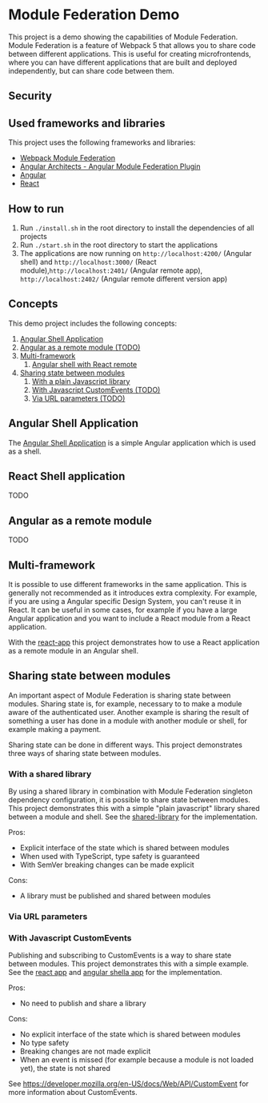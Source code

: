 # Module Federation Demo
This project is a demo showing the capabilities of Module Federation. Module Federation is a feature of Webpack 5 that 
allows you to share code between different applications. This is useful for creating microfrontends, where you can have
different applications that are built and deployed independently, but can share code between them.

## Security


## Used frameworks and libraries
This project uses the following frameworks and libraries:
- [Webpack Module Federation](https://webpack.js.org/concepts/module-federation/)
- [Angular Architects - Angular Module Federation Plugin](https://github.com/angular-architects/module-federation-plugin/blob/main/libs/native-federation/)
- [Angular](https://angular.io/)
- [React](https://reactjs.org/)


## How to run
1. Run `./install.sh` in the root directory to install the dependencies of all projects
2. Run `./start.sh` in the root directory to start the applications
3. The applications are now running on `http://localhost:4200/` (Angular shell) and `http://localhost:3000/` 
(React module),`http://localhost:2401/` (Angular remote app), `http://localhost:2402/` (Angular remote different version app)

## Concepts
This demo project includes the following concepts:

1. [Angular Shell Application](#angular-shell-application)
2. [Angular as a remote module (TODO)](#angular-as-a-remote-module)
3. [Multi-framework](#multi-framework)
   1. [Angular shell with React remote](#angular-shell-with-react-remote)
4. [Sharing state between modules](#sharing-state-between-modules)
   1. [With a plain Javascript library](#with-a-plain-javascript-library)
   2. [With Javascript CustomEvents (TODO)](#with-javascript-customevents)
   3. [Via URL parameters (TODO)](#via-url-parameters)

## Angular Shell Application
The [Angular Shell Application](./angular-shell-app) is a simple Angular application which is used as a shell.
## React Shell application
TODO

## Angular as a remote module
TODO

## Multi-framework
It is possible to use different frameworks in the same application. This is generally not recommended as it introduces 
extra complexity. For example, if you are using a Angular specific Design System, you can't reuse it in React. It can 
be useful in some cases, for example if you have a large Angular application and you want to include a React module from
a React application.

With the [react-app](./react-app) this project demonstrates how to use a React application as a remote module in an 
Angular shell.

## Sharing state between modules
An important aspect of Module Federation is sharing state between modules. Sharing state is, for example, necessary to 
to make a module aware of the authenticated user. Another example is sharing the result of something a user has done in a 
module with another module or shell, for example making a payment. 

Sharing state can be done in different ways. This project demonstrates three ways of sharing state between modules.

### With a shared library
By using a shared library in combination with Module Federation singleton dependency configuration, it is possible to
share state between modules. This project demonstrates this with a simple "plain javascript" library shared between a
module and shell. See the [shared-library](./shared-library) for the implementation.

Pros:
- Explicit interface of the state which is shared between modules
- When used with TypeScript, type safety is guaranteed
- With SemVer breaking changes can be made explicit

Cons:
- A library must be published and shared between modules

### Via URL parameters


### With Javascript CustomEvents
Publishing and subscribing to CustomEvents is a way to share state between modules. This project demonstrates this with
a simple example. See the [react app](./react-app) and [angular shella app](./angular-shell-app) for the implementation.

Pros:
- No need to publish and share a library

Cons:
- No explicit interface of the state which is shared between modules
- No type safety
- Breaking changes are not made explicit
- When an event is missed (for example because a module is not loaded yet), the state is not shared

See https://developer.mozilla.org/en-US/docs/Web/API/CustomEvent for more information about CustomEvents.
